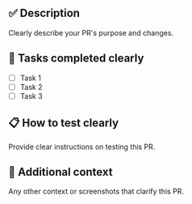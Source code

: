 ## ✅ Description

Clearly describe your PR's purpose and changes.

## 🚩 Tasks completed clearly

- [ ] Task 1
- [ ] Task 2
- [ ] Task 3

## 📋 How to test clearly
Provide clear instructions on testing this PR.

## 🚀 Additional context
Any other context or screenshots that clarify this PR.
